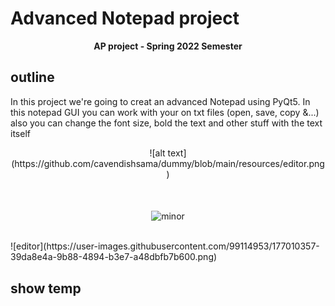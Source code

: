 # Advanced Notepad project
<p  align="center"> <b>AP project - Spring 2022 Semester </b> </p>

## outline
In this project we're going to creat an advanced Notepad using PyQt5. In this notepad GUI you can work with your on txt files (open, save, copy &...) also you can change the font size, bold the text and other stuff with the text itself
<p align="center">
![alt text](https://github.com/cavendishsama/dummy/blob/main/resources/editor.png)
</p>
<br>
<p align="center">
<img src="resources/edit.png" alt="minor"
title="plot" width="500" align="middle" />
</p>
<br>
![editor](https://user-images.githubusercontent.com/99114953/177010357-39da8e4a-9b88-4894-b3e7-a48dbfb7b600.png)



## show temp

